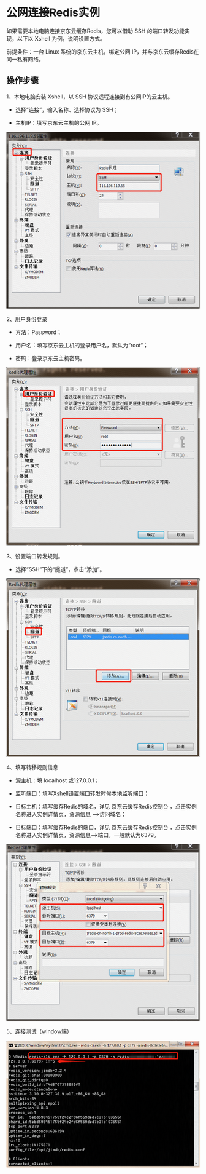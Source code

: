 # 公网连接Redis实例

如果需要本地电脑连接京东云缓存Redis，您可以借助 SSH 的端口转发功能实现，以下以 Xshell 为例，说明设置方式。

前提条件：一台 Linux 系统的京东云主机，绑定公网 IP，并与京东云缓存Redis在同一私有网络。

## 操作步骤

1、本地电脑安装 Xshell，以 SSH 协议远程连接到有公网IP的云主机。

- 选择“连接”，输入名称、选择协议为 SSH；

- 主机IP：填写京东云主机的公网 IP。

![1](https://github.com/jdcloudcom/cn/blob/master/image/Redis/1.png)

2、用户身份登录

- 方法：Password；

- 用户名：填写京东云主机的登录用户名，默认为“root“；

- 密码：登录京东云主机密码。

![2](https://github.com/jdcloudcom/cn/blob/master/image/Redis/2.png)

3、设置端口转发规则。

- 选择“SSH”下的“隧道”，点击“添加”。

![3](https://github.com/jdcloudcom/cn/blob/master/image/Redis/3.png)

4、填写转移规则信息

- 源主机：填 localhost 或127.0.0.1；

- 监听端口：填写Xshell设置端口转发时候本地监听端口；

- 目标主机：填写缓存Redis的域名，详见 京东云缓存Redis控制台 ，点击实例名称进入实例详情页，资源信息 –>访问域名；

- 目标端口：填写缓存Redis的端口，详见 京东云缓存Redis控制台 ，点击实例名称进入实例详情页，资源信息–>端口，一般默认为6379。

![4](https://github.com/jdcloudcom/cn/blob/master/image/Redis/4.png)

5、连接测试（window端）

![5](https://github.com/jdcloudcom/cn/blob/master/image/Redis/5.png)
